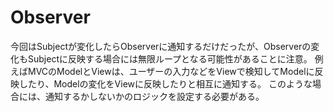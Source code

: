 # Observer

今回はSubjectが変化したらObserverに通知するだけだったが、Observerの変化もSubjectに反映する場合には無限ループとなる可能性があることに注意。
例えばMVCのModelとViewは、ユーザーの入力などをViewで検知してModelに反映したり、Modelの変化をViewに反映したりと相互に通知する。
このような場合には、通知するかしないかのロジックを設定する必要がある。